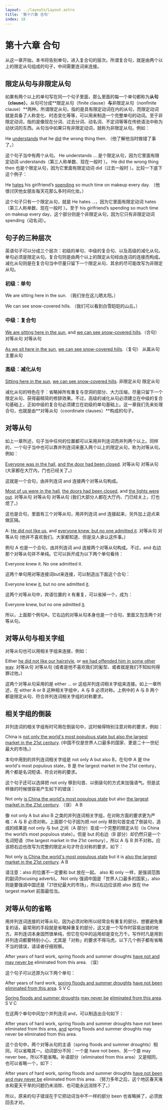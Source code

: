 ```yaml
---
layout: ../layouts/Layout.astro
title: '第十六章 合句'
index: 18
---
```


# 第十六章 合句

从这一章开始，本书将告别单句，进入复合句的层次。所谓复合句，就是由两个以上的限定从句组成的句子，中间需要连词来连接。

## 限定从句与非限定从句

如果有两个以上的单句写在同一个句子里面，那么里面的每一个单句都称为**从句（clause）**。从句可分成**限定从句（finite clause）**与**非限定从句（nonfinite clause）**两种。所谓限定从句，指的是具有限定动词在内的从句，而限定动词就是具备了人称变化、时态变化等等，可以用来制造一个完整单句的动词。至于非限定动词，指的是像现在分词、过去分词、动名词、不定词等等在传统语法中称为动状词的东西。从句当中如果只有非限定动词，就称为非限定从句。例如：

He <u>understands</u> that he <u>did</u> the wrong thing then.
（他了解他当时做错了事了。）

这个句子当中有两个从句。 He understands … 是个限定从句，因为它里面有限定动词 understands（第三人称单数、现在一般时	）。 He did the wrong thing then 也是个限定从句，因为它里面有限定动词 did（过去一般时	）。比较一下底下这个例子：

He <u>hates</u> his girlfriend’s <u>spending</u> so much time on makeup every day.
（他很讨厌他女朋友每天花那么多时间化妆。）

这个句子只有一个限定从句，就是 He hates …，因为它里面有限定动词 hates（第三人称单数、现在一般时	）。至于 his girlfriend’s spending so much time on makeup every day，这个部分则是个非限定从句，因为它只有非限定动词 spending（动名词）。

## 句子的三种层次

英语句子可以分成三个层次：初级的单句、中级的复合句、以及高级的减化从句。单句必须是限定从句。复合句则是由两个以上的限定从句经由连词的连接而构成。减化从句则是在复合句当中尽量只留下一个限定从句、其余的尽可能改写为非限定从句。

### 初级：单句

We are sitting here in the sun.
（我们坐在这儿晒太阳。）

We can see snow-covered hills.
（我们可以看到白雪皑皑的山丘。）

### 中级：复合句

<u>We are sitting here in the sun</u>, and <u>we can see snow-covered hills</u>.（合句）
对等从句 对等从句

<u>As we sit here in the sun</u>, <u>we can see snow-covered hills</u>.（复句）
从属从句 主要从句

### 高级：减化从句

<u>Sitting here in the sun</u>, <u>we can see snow-covered hills</u>.
非限定从句 限定从句

减化从句的特色在于：省略掉所有重复与空洞的部分、大力压缩，尽量只留下一个限定从句、获得最精简的修辞效果。不过，高级的减化从句必须建立在中级的复合句基础上，正如中级的复合句必须建立在初级的单句基础上。这一章我们先来处理合句，也就是由**对等从句（coordinate clauses）**构成的句子。

## 对等从句

如上一章所述，句子当中任何的位置都可以采用并列连词而并列两个以上。同样的，一个句子当中也可以靠并列连词来塞入两个以上的限定从句，称为对等从句。例如：

<u>Everyone was in the hall</u>, <u>and the door had been closed</u>.
对等从句 对等从句 (大家都在大厅内，门也已经关了。)

这就是一个合句，由并列连词 and 连接两个对等从句构成。

<u>Most of us were in the hall</u>, <u>the doors had been closed</u>, and <u>the lights were out</u>.
对等从句 对等从句 对等从句
(我们大部分人都在大厅内、门已经关上，灯也熄了。)

这也是合句，里面有三个对等从句，用并列连词 and 连接起来，另外加上逗点来做区隔。

A: <u>He did not like us</u>, and <u>everyone knew, but no one admitted it</u>.
对等从句 对等从句
(他并不喜欢我们。大家都知道、但是没人承认这件事。)

例句 A 也是一个合句，由并列连词 and 连接两个对等从句构成。不过，and 右边那个对等从句并不单纯。它可以拆开成为以下两个单句看待：

Everyone knew it.
No one admitted it.

这两个单句用对等连​​接词but来连接，可以制造出下面这个合句：

Everyone knew <u>it</u>, but no one admitted <u>it</u>.

这两个对等从句中，宾语位置的 it 有重复，可以省掉一个，成为：

Everyone knew, but no one admitted <u>it</u>.

所以，上面那个例句A，它右边的对等从句本身也是一个合句，里面又包含两个对等从句。

## 对等从句与相关字组

对等从句也可以用相关字组来连接，例如：

Either <u>he did not like our hairstyle</u>, or <u>we had offended him in some other way</u>.
对等从句 对等从句
(或者是他不喜欢我们的髪型、或者就是我们不知如何得罪过他。)

这两个对等从句采用的是 either … or 这组并列连词相关字组来连接。如上一章所述，在 either A or B 这种相关字组中，A 与 B 必须对称。上例中的 A 与 B 两个都是限定从句、符合并列连词相关字组的对称要求。

## 相关字组的倒装

并列连词的相关字组有时可用在倒装句中，这时候得特别注意对称的要求，例如：

China is <u>not only the world's most populous state but also the largest market in the 21st century</u>.
(中国不仅是世界人口最多的国家、更是二十一世纪最大的市场。)

本句中用到的并列连词相关字组是 not only A but also B，在句中 A 是 the world's most populous state，B 是 the largest market in the 21st century，两个都是名词短语、符合对称的要求。

这个句子还可以选择把 not only 移到句首、以倒装句的方式来加强语气。但是这样做的时候很容易产生如下的错误：

Not only <u>is China the world's most populous state</u> but also <u>the largest market in the 21st century</u>. （误）
A B

像 not only A but also B 之类的并列连词相关字组，在对称方面的要求更为严格：A 与 B 必须对称。上面那个句子因为把 not only 移到句首变成了倒装句，造成的结果是 not only 与 but 之间（A 部分）变成一个完整的限定从句（is China the world’s most populous state）。但是 but 的右边（B 部分）却仍然只是一个名词短语（the largest market in the 21st century），所以 A 与 B 并不对称。应该把右边也改写为完整的限定从句才符合对称的要求，如下：

Not only <u>is China the world's most populous state</u> but it is <u>also the largest market in the 21st century</u>.
A B

请注意：also 的位置不一定要和 but 放在一起。 also 和 only 一样，是强调范围的副词(focusing adverb)。 Not only 强调中国是「世界人口最多的国家」，also 则是要强调中国还是「21世纪最大的市场」，所以右边应该把 also 放在 the largest market 前面最恰当。

## 对等从句的省略

用并列连词连接的对等从句，因为必须对称所以经常会有重复的部分。想要避免重复的话，最常用的手段就是省略掉重复的部分，这又是一个写作时容易出错的地方。并列连词本身固然很单纯，但它在句中的运用却是变化万千。写作时凡是用到并列连词都要特别小心，尤其是「对称」的要求不得马虎。以下几个例子都有省略不当的错误，请读者仔细观察。

After years of hard work, spring floods and summer droughts <u>have not and may never be</u> eliminated from this area. （误）

这个句子可以还原为以下两个单句：

After years of hard work, <u>spring floods and summer droughts</u> <u>have not been</u> <u>eliminated from this area</u>.
S V C

<u>Spring floods and summer droughts</u> <u>may never be</u> <u>eliminated from this area</u>.
S V C

在这两个单句中间加个并列连词 and，可以制造出合句如下：

After years of hard work, spring floods and summer droughts have not been eliminated from this area, <u>and</u> spring floods and summer droughts may never be eliminated from this area.

这个合句中，两个对等从句的主语（spring floods and summer droughts）相同，可以省略其一。动词部分不同：一个是 have not been、另一个是 may never bee，所以不能省略。补语部分（eliminated from this area）又是相同，也可以省略一个，如下：

After years of hard work, spring floods and summer droughts <u>have not been and may never be</u> eliminated from this area.
（努力多年之后，这个地区春天淹水和夏天干旱的问题仍未消除、也可能永远消除不了。）

所以，原来的句子错误在于它把动词当中不一样的部分 been 也省略掉了，必须放回去才对。
